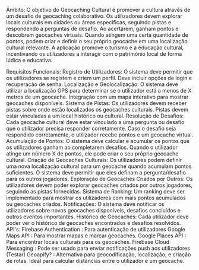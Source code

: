 Âmbito:
O objetivo do Geocaching Cultural é promover a cultura através de um desafio de geocaching colaborativo. Os utilizadores devem explorar locais culturais em cidades ou áreas específicas, seguindo pistas e respondendo a perguntas de desafio. Ao acertarem, ganham pontos e descobrem geocaches virtuais. Quando atingem uma certa quantidade de pontos, podem criar e definir o seu próprio geocache em uma localização cultural relevante.
A aplicação promove o turismo e a educação cultural, incentivando os utilizadores a interagir com o património local de forma lúdica e educativa.

Requisitos Funcionais:
    Registro de Utilizadores:
        O sistema deve permitir que os utilizadores se registem e criem um perfil.
        Deve incluir opções de login e recuperação de senha.
    Localização e Geolocalização:
        O sistema deve utilizar a localização GPS para determinar se o utilizador está a menos de X metros de um geocache.
        Integração com um mapa interativo para mostrar geocaches disponíveis.
    Sistema de Pistas:
        Os utilizadores devem receber pistas sobre onde estão localizados os geocaches culturais.
        Pistas devem estar vinculadas a um local histórico ou cultural.
    Resolução de Desafios:
        Cada geocache cultural deve estar vinculado a uma pergunta ou desafio que o utilizador precisa responder corretamente.
        Caso o desafio seja respondido corretamente, o utilizador recebe pontos e um geocache virtual.
    Acumulação de Pontos:
        O sistema deve calcular e acumular os pontos que os utilizadores ganham ao completarem desafios.
        Quando o utilizador atinge um número X de pontos, ele pode criar o seu próprio geocache cultural.
    Criação de Geocaches Culturais:
        Os utilizadores podem definir uma nova localização cultural para um geocache quando acumulam pontos suficientes.
        O sistema deve permitir que eles definam a pergunta/desafio para os outros jogadores.
    Exploração de Geocaches Criados por Outros:
        Os utilizadores devem poder explorar geocaches criados por outros jogadores, seguindo as pistas fornecidas.
    Sistema de Ranking:
        Um ranking deve ser implementado para mostrar os utilizadores com mais pontos acumulados ou geocaches criados.
    Notificações:
        O sistema deve notificar os utilizadores sobre novos geocaches disponíveis, desafios concluídos e outros eventos importantes.
    Histórico de Geocaches:
        Cada utilizador deve poder ver o histórico de geocaches encontrados e desafios resolvidos.
API's:
  Firebase Authentication : Para autenticação de utilizadores
  Google Maps API :  Para mostrar mapas e marcar geocaches.
  Google Places API : Para encontrar locais culturais para os geocaches.
  Firebase Cloud Messaging : Pode ser usado para enviar notificações push aos utilizadores
  (Testar) Geoapify? : Alternativa para geocodificação, localização, e criação de rotas. Ideal para calcular distâncias entre o utilizador e um geocache.
